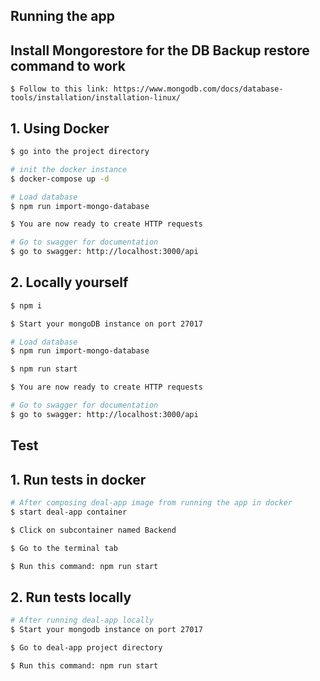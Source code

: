 ## Running the app
## Install Mongorestore for the DB Backup restore command to work
```
$ Follow to this link: https://www.mongodb.com/docs/database-tools/installation/installation-linux/
```
## 1. Using Docker

```bash
$ go into the project directory

# init the docker instance
$ docker-compose up -d

# Load database 
$ npm run import-mongo-database

$ You are now ready to create HTTP requests

# Go to swagger for documentation
$ go to swagger: http://localhost:3000/api

```

## 2. Locally yourself

```bash
$ npm i

$ Start your mongoDB instance on port 27017

# Load database 
$ npm run import-mongo-database

$ npm run start

$ You are now ready to create HTTP requests

# Go to swagger for documentation
$ go to swagger: http://localhost:3000/api
```

## Test
## 1. Run tests in docker
```bash
# After composing deal-app image from running the app in docker
$ start deal-app container

$ Click on subcontainer named Backend

$ Go to the terminal tab

$ Run this command: npm run start
```

## 2. Run tests locally
```bash
# After running deal-app locally
$ Start your mongodb instance on port 27017

$ Go to deal-app project directory

$ Run this command: npm run start
```
